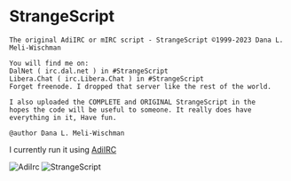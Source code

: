 # StrangeScript
```
The original AdiIRC or mIRC script - StrangeScript ©1999-2023 Dana L. Meli-Wischman

You will find me on:
DalNet ( irc.dal.net ) in #StrangeScript
Libera.Chat ( irc.Libera.Chat ) in #StrangeScript
Forget freenode. I dropped that server like the rest of the world.

I also uploaded the COMPLETE and ORIGINAL StrangeScript in the
hopes the code will be useful to someone. It really does have
everything in it, Have fun.

@author Dana L. Meli-Wischman
```
I currently run it using [AdiIRC](https://www.adiirc.com)

<img src="/StrangeScript/icons/AdiIRC.ico" alt="AdiIrc"/>

<img src="/image/StrangeScript.png" alt="StrangeScript"/>
